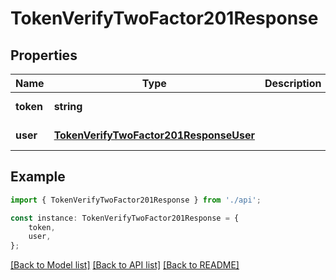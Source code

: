 # TokenVerifyTwoFactor201Response


## Properties

Name | Type | Description | Notes
------------ | ------------- | ------------- | -------------
**token** | **string** |  | [default to undefined]
**user** | [**TokenVerifyTwoFactor201ResponseUser**](TokenVerifyTwoFactor201ResponseUser.md) |  | [default to undefined]

## Example

```typescript
import { TokenVerifyTwoFactor201Response } from './api';

const instance: TokenVerifyTwoFactor201Response = {
    token,
    user,
};
```

[[Back to Model list]](../README.md#documentation-for-models) [[Back to API list]](../README.md#documentation-for-api-endpoints) [[Back to README]](../README.md)
